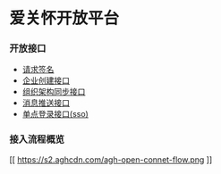 爱关怀开放平台
============

### 开放接口

* [请求签名](请求签名.md)
* [企业创建接口](企业开通创建接口.md)
* [组织架构同步接口](组织架构同步接口.md)
* [消息推送接口](消息推送接口.md)
* [单点登录接口(sso)](单点登录接口.md)


### 接入流程概览

[[ https://s2.aghcdn.com/agh-open-connet-flow.png ]]